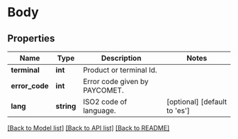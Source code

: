 # Body

## Properties
Name | Type | Description | Notes
------------ | ------------- | ------------- | -------------
**terminal** | **int** | Product or terminal Id. | 
**error_code** | **int** | Error code given by PAYCOMET. | 
**lang** | **string** | ISO2 code of language. | [optional] [default to 'es']

[[Back to Model list]](../../README.md#documentation-for-models) [[Back to API list]](../../README.md#documentation-for-api-endpoints) [[Back to README]](../../README.md)

